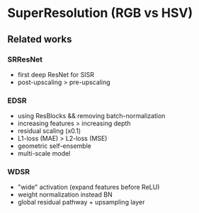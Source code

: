 # SuperResolution (RGB vs HSV)
## Related works
### SRResNet
* first deep ResNet for SISR
* post-upscaling > pre-upscaling

### EDSR
* using ResBlocks && removing batch-normalization
* increasing features > increasing depth
* residual scaling (x0.1)
* L1-loss (MAE) > L2-loss (MSE)
* geometric self-ensemble
* multi-scale model

### WDSR
* "wide" activation (expand features before ReLU)
* weight normalization instead BN
* global residual pathway + upsampling layer
